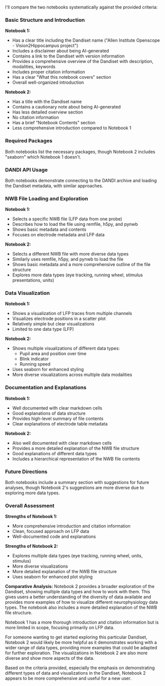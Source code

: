 I'll compare the two notebooks systematically against the provided criteria:

### Basic Structure and Introduction
**Notebook 1:**
- Has a clear title including the Dandiset name ("Allen Institute Openscope - Vision2Hippocampus project")
- Includes a disclaimer about being AI-generated
- Contains a link to the Dandiset with version information
- Provides a comprehensive overview of the Dandiset with description, modalities, keywords
- Includes proper citation information
- Has a clear "What this notebook covers" section
- Overall well-organized introduction

**Notebook 2:**
- Has a title with the Dandiset name
- Contains a cautionary note about being AI-generated
- Has less detailed overview section
- No citation information
- Has a brief "Notebook Contents" section
- Less comprehensive introduction compared to Notebook 1

### Required Packages
Both notebooks list the necessary packages, though Notebook 2 includes "seaborn" which Notebook 1 doesn't.

### DANDI API Usage
Both notebooks demonstrate connecting to the DANDI archive and loading the Dandiset metadata, with similar approaches.

### NWB File Loading and Exploration
**Notebook 1:**
- Selects a specific NWB file (LFP data from one probe)
- Describes how to load the file using remfile, h5py, and pynwb
- Shows basic metadata and contents
- Focuses on electrode metadata and LFP data

**Notebook 2:**
- Selects a different NWB file with more diverse data types
- Similarly uses remfile, h5py, and pynwb to load the file
- Shows basic metadata and a more comprehensive outline of the file structure
- Explores more data types (eye tracking, running wheel, stimulus presentations, units)

### Data Visualization
**Notebook 1:**
- Shows a visualization of LFP traces from multiple channels
- Visualizes electrode positions in a scatter plot
- Relatively simple but clear visualizations
- Limited to one data type (LFP)

**Notebook 2:**
- Shows multiple visualizations of different data types:
  - Pupil area and position over time
  - Blink indicator
  - Running speed
- Uses seaborn for enhanced styling
- More diverse visualizations across multiple data modalities

### Documentation and Explanations
**Notebook 1:**
- Well documented with clear markdown cells
- Good explanations of data structure
- Provides high-level summary of file contents
- Clear explanations of electrode table metadata

**Notebook 2:**
- Also well documented with clear markdown cells
- Provides a more detailed explanation of the NWB file structure
- Good explanations of different data types
- Includes a hierarchical representation of the NWB file contents

### Future Directions
Both notebooks include a summary section with suggestions for future analyses, though Notebook 2's suggestions are more diverse due to exploring more data types.

### Overall Assessment

**Strengths of Notebook 1:**
- More comprehensive introduction and citation information
- Clean, focused approach on LFP data
- Well-documented code and explanations

**Strengths of Notebook 2:**
- Explores multiple data types (eye tracking, running wheel, units, stimulus)
- More diverse visualizations
- More detailed explanation of the NWB file structure
- Uses seaborn for enhanced plot styling

**Comparative Analysis:**
Notebook 2 provides a broader exploration of the Dandiset, showing multiple data types and how to work with them. This gives users a better understanding of the diversity of data available and provides more examples of how to visualize different neurophysiology data types. The notebook also includes a more detailed explanation of the NWB file structure.

Notebook 1 has a more thorough introduction and citation information but is more limited in scope, focusing primarily on LFP data.

For someone wanting to get started exploring this particular Dandiset, Notebook 2 would likely be more helpful as it demonstrates working with a wider range of data types, providing more examples that could be adapted for further exploration. The visualizations in Notebook 2 are also more diverse and show more aspects of the data.

Based on the criteria provided, especially the emphasis on demonstrating different types of data and visualizations in the Dandiset, Notebook 2 appears to be more comprehensive and useful for a new user.